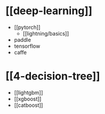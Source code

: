 # [[deep-learning]]
- [[pytorch]]
    - [[lightning/basics]]
- paddle
- tensorflow
- caffe
# [[4-decision-tree]]
- [[lightgbm]]
- [[xgboost]]
- [[catboost]]